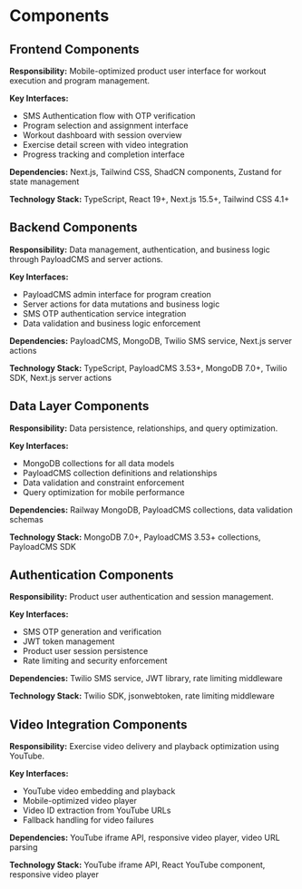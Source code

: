 # Components

## Frontend Components

**Responsibility:** Mobile-optimized product user interface for workout execution and program management.

**Key Interfaces:**

- SMS Authentication flow with OTP verification
- Program selection and assignment interface
- Workout dashboard with session overview
- Exercise detail screen with video integration
- Progress tracking and completion interface

**Dependencies:** Next.js, Tailwind CSS, ShadCN components, Zustand for state management

**Technology Stack:** TypeScript, React 19+, Next.js 15.5+, Tailwind CSS 4.1+

## Backend Components

**Responsibility:** Data management, authentication, and business logic through PayloadCMS and server actions.

**Key Interfaces:**

- PayloadCMS admin interface for program creation
- Server actions for data mutations and business logic
- SMS OTP authentication service integration
- Data validation and business logic enforcement

**Dependencies:** PayloadCMS, MongoDB, Twilio SMS service, Next.js server actions

**Technology Stack:** TypeScript, PayloadCMS 3.53+, MongoDB 7.0+, Twilio SDK, Next.js server actions

## Data Layer Components

**Responsibility:** Data persistence, relationships, and query optimization.

**Key Interfaces:**

- MongoDB collections for all data models
- PayloadCMS collection definitions and relationships
- Data validation and constraint enforcement
- Query optimization for mobile performance

**Dependencies:** Railway MongoDB, PayloadCMS collections, data validation schemas

**Technology Stack:** MongoDB 7.0+, PayloadCMS 3.53+ collections, PayloadCMS SDK

## Authentication Components

**Responsibility:** Product user authentication and session management.

**Key Interfaces:**

- SMS OTP generation and verification
- JWT token management
- Product user session persistence
- Rate limiting and security enforcement

**Dependencies:** Twilio SMS service, JWT library, rate limiting middleware

**Technology Stack:** Twilio SDK, jsonwebtoken, rate limiting middleware

## Video Integration Components

**Responsibility:** Exercise video delivery and playback optimization using YouTube.

**Key Interfaces:**

- YouTube video embedding and playback
- Mobile-optimized video player
- Video ID extraction from YouTube URLs
- Fallback handling for video failures

**Dependencies:** YouTube iframe API, responsive video player, video URL parsing

**Technology Stack:** YouTube iframe API, React YouTube component, responsive video player

